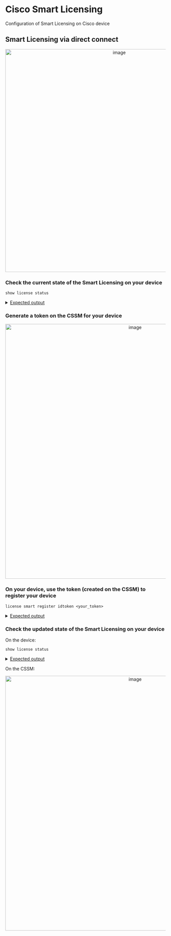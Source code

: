# Cisco Smart Licensing

Configuration of Smart Licensing on Cisco device


## Smart Licensing via direct connect

<p align="center">
<img width="700" alt="image" src="https://github.com/xaviervalette/cisco-smart-licensing/assets/28600326/801d1aba-3cfa-4bca-9cab-e85057635ae7">
</p>

### Check the current state of the Smart Licensing on your device

```console
show license status                                                                                                          
```
 <details>
   <summary> 
       <ins>Expected output</ins>
  </summary>
  
```console
csr1#sh license status
Smart Licensing is ENABLED

Utility:
  Status: DISABLED

Data Privacy:
  Sending Hostname: yes
    Callhome hostname privacy: DISABLED
    Smart Licensing hostname privacy: DISABLED
  Version privacy: DISABLED

Transport:
  Type: Callhome

Registration:
  Status: UNREGISTERED
  Export-Controlled Functionality: NOT ALLOWED

License Authorization: 
  Status: No Licenses in Use

Export Authorization Key:
  Features Authorized:
    <none>

Miscellaneous:
  Custom Id: <empty>
  ```
      
</details>
      
### Generate a token on the CSSM for your device

<p align="center">
<img width="800" alt="image" src="https://github.com/xaviervalette/cisco-smart-licensing/assets/28600326/95a80da9-20a8-46b9-b4f5-c4c2243bec39">
      </p>


### On your device, use the token (created on the CSSM) to register your device

```console
license smart register idtoken <your_token>
```
 <details>
   <summary> 
       <ins>Expected output</ins>
  </summary>
  
  ```console
  csr1#license smart register idtoken ODFjNWU3NjUtMDYwZS0...
  Registration process is in progress. Use the 'show license status' command to check the progress and result
  ```
</details>

### Check the updated state of the Smart Licensing on your device

On the device:
```console
show license status                                                                                                          
```

 <details>
   <summary> 
       <ins>Expected output</ins>
  </summary>
  
```console
csr1#sh license status                                                                                                          
Smart Licensing is ENABLED

Utility:
  Status: DISABLED

Data Privacy:
  Sending Hostname: yes
    Callhome hostname privacy: DISABLED
    Smart Licensing hostname privacy: DISABLED
  Version privacy: DISABLED

Transport:
  Type: Callhome

Registration:
  Status: REGISTERED
  Smart Account: Cisco Demo Internal Customer Smart Account
  Virtual Account: CML-xvalette
  Export-Controlled Functionality: ALLOWED
  Initial Registration: SUCCEEDED on May 10 16:39:56 2023 UTC
  Last Renewal Attempt: None
  Next Renewal Attempt: Nov 06 16:39:56 2023 UTC
  Registration Expires: May 09 15:40:46 2024 UTC
          
License Authorization: 
  Status: AUTHORIZED on May 10 16:40:00 2023 UTC
  Last Communication Attempt: SUCCEEDED on May 10 16:40:00 2023 UTC
  Next Communication Attempt: Jun 09 16:40:00 2023 UTC
  Communication Deadline: Aug 08 15:40:51 2023 UTC

Export Authorization Key:
  Features Authorized:
    <none>

Miscellaneous:
  Custom Id: <empty>
```
</details>

On the CSSM:

<p align="center">
<img width="800" alt="image" src="https://github.com/xaviervalette/cisco-smart-licensing/assets/28600326/b964a803-6235-4339-93e0-c181e3b0e198">
      </p>

